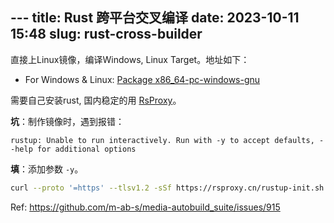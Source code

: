 []()---
title: Rust 跨平台交叉编译
date: 2023-10-11 15:48
slug: rust-cross-builder
---

直接上Linux镜像，编译Windows, Linux Target。地址如下：

- For Windows & Linux: [Package x86_64-pc-windows-gnu](https://github.com/cross-rs/cross/pkgs/container/x86_64-pc-windows-gnu)

需要自己安装rust, 国内稳定的用 [RsProxy](https://rsproxy.cn/#getStarted)。

**坑**：制作镜像时，遇到报错：

```
rustup: Unable to run interactively. Run with -y to accept defaults, --help for additional options
```

**填**：添加参数 `-y`。

```bash
curl --proto '=https' --tlsv1.2 -sSf https://rsproxy.cn/rustup-init.sh | sh -s -- -v -y 
```

Ref: <https://github.com/m-ab-s/media-autobuild_suite/issues/915>
